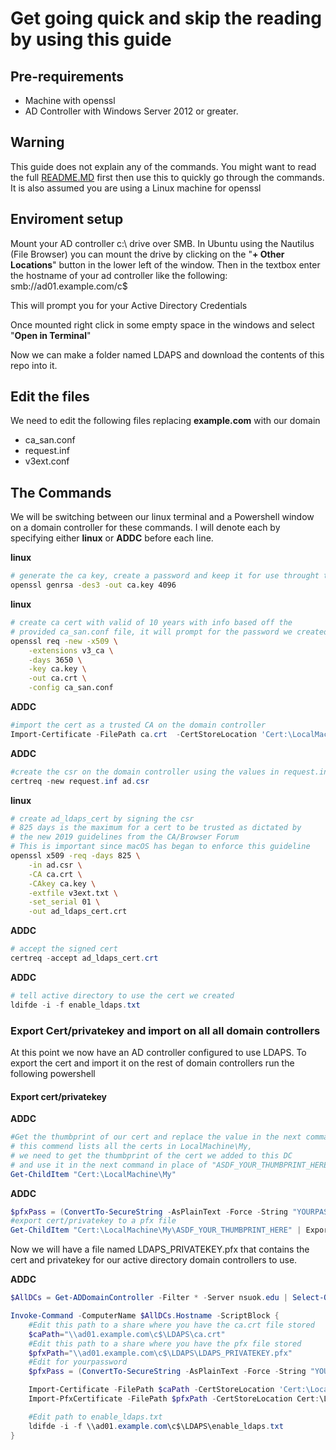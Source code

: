 # Get going quick and skip the reading by using this guide


## Pre-requirements
* Machine with openssl
* AD Controller with Windows Server 2012 or greater.


## Warning
This guide does not explain any of the commands. You might want to read the full [README.MD](https://github.com/bondr007/HowTo-ActiveDirectory-LDAPS-Openssl/blob/master/README.md) first then use this to quickly go through the commands.
It is also assumed you are using a Linux machine for openssl


## Enviroment setup
Mount your AD controller c:\ drive over SMB. 
In Ubuntu using the Nautilus (File Browser) you can mount the drive by clicking on the "__+ Other Locations__" button in the lower left of the window. 
Then in the textbox enter the hostname of your ad controller like the following:
smb://ad01.example.com/c$

This will prompt you for your Active Directory Credentials 

Once mounted right click in some empty space in the windows and select "__Open in Terminal__"

Now we can make a folder named LDAPS and download the contents of this repo into it.

## Edit the files
We need to edit the following files replacing __example.com__ with our domain
* ca_san.conf
* request.inf
* v3ext.conf

## The Commands
We will be switching between our linux terminal and a Powershell window on a domain controller for these commands.
I will denote each by specifying either __linux__ or __ADDC__ before each line.

__linux__
```bash
# generate the ca key, create a password and keep it for use throught this guide.
openssl genrsa -des3 -out ca.key 4096
```
__linux__
```bash
# create ca cert with valid of 10 years with info based off the 
# provided ca_san.conf file, it will prompt for the password we created earlier 
openssl req -new -x509 \
    -extensions v3_ca \
    -days 3650 \
    -key ca.key \
    -out ca.crt \
    -config ca_san.conf
```
__ADDC__
```powershell
#import the cert as a trusted CA on the domain controller
Import-Certificate -FilePath ca.crt  -CertStoreLocation 'Cert:\LocalMachine\Root' 
```
__ADDC__
```powershell
#create the csr on the domain controller using the values in request.inf file
certreq -new request.inf ad.csr
```
__linux__
```bash
# create ad_ldaps_cert by signing the csr
# 825 days is the maximum for a cert to be trusted as dictated by 
# the new 2019 guidelines from the CA/Browser Forum
# This is important since macOS has began to enforce this guideline
openssl x509 -req -days 825 \
    -in ad.csr \
    -CA ca.crt \
    -CAkey ca.key \
    -extfile v3ext.txt \
    -set_serial 01 \
    -out ad_ldaps_cert.crt
```
__ADDC__
```powershell
# accept the signed cert 
certreq -accept ad_ldaps_cert.crt
```
__ADDC__
```powershell
# tell active directory to use the cert we created
ldifde -i -f enable_ldaps.txt
```

### Export Cert/privatekey and import on all all domain controllers
At this point we now have an AD controller configured to use LDAPS. 
To export the cert and import it on the rest of domain controllers run the following powershell

#### Export cert/privatekey
__ADDC__
```powershell
#Get the thumbprint of our cert and replace the value in the next command
# this commend lists all the certs in LocalMachine\My, 
# we need to get the thumbprint of the cert we added to this DC 
# and use it in the next command in place of "ASDF_YOUR_THUMBPRINT_HERE"
Get-ChildItem "Cert:\LocalMachine\My"
```

__ADDC__
```powershell
$pfxPass = (ConvertTo-SecureString -AsPlainText -Force -String "YOURPASSWORD")
#export cert/privatekey to a pfx file
Get-ChildItem "Cert:\LocalMachine\My\ASDF_YOUR_THUMBPRINT_HERE" | Export-PfxCertificate -FilePath LDAPS_PRIVATEKEY.pfx -Password $pfxPass
```
Now we will have a file named LDAPS_PRIVATEKEY.pfx that contains the cert and privatekey for our active directory domain controllers to use.

__ADDC__
```powershell
$AllDCs = Get-ADDomainController -Filter * -Server nsuok.edu | Select-Object Hostname

Invoke-Command -ComputerName $AllDCs.Hostname -ScriptBlock {
    #Edit this path to a share where you have the ca.crt file stored
    $caPath="\\ad01.example.com\c$\LDAPS\ca.crt"
    #Edit this path to a share where you have the pfx file stored
    $pfxPath="\\ad01.example.com\c$\LDAPS\LDAPS_PRIVATEKEY.pfx"
    #Edit for yourpassword
    $pfxPass = (ConvertTo-SecureString -AsPlainText -Force -String "YOURPASSWORD")

    Import-Certificate -FilePath $caPath -CertStoreLocation 'Cert:\LocalMachine\Root' -Verbose
    Import-PfxCertificate -FilePath $pfxPath -CertStoreLocation Cert:\LocalMachine\My -Password $pfxPass

    #Edit path to enable_ldaps.txt
    ldifde -i -f \\ad01.example.com\c$\LDAPS\enable_ldaps.txt
}
```

